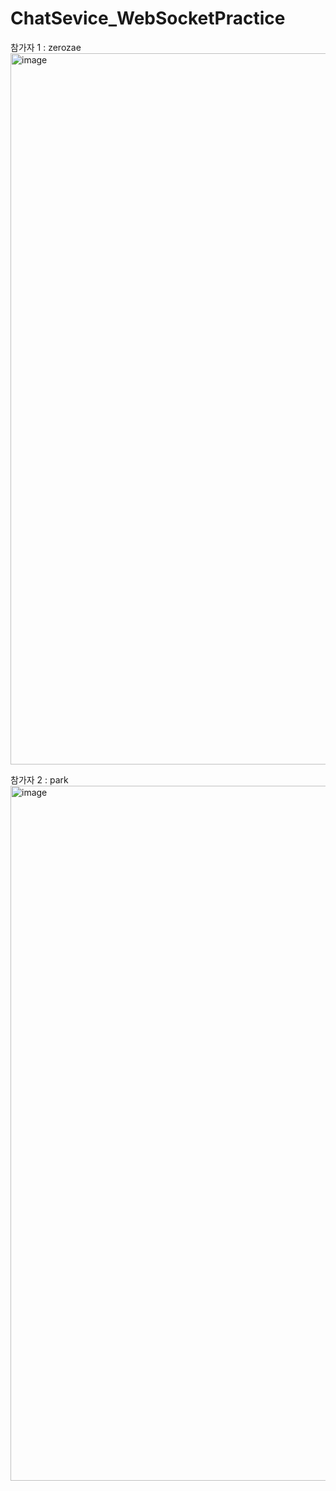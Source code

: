 # ChatSevice_WebSocketPractice

참가자 1 : zerozae
<img width="1138" alt="image" src="https://github.com/park0jae/ChatSevice_WebSocketPractice/assets/84398970/ee551dac-6083-429f-9a71-7ab93a1771dc">

참가자 2 : park
<img width="1112" alt="image" src="https://github.com/park0jae/ChatSevice_WebSocketPractice/assets/84398970/899906ae-041f-49c7-8e19-058aeb3ec2c2">

